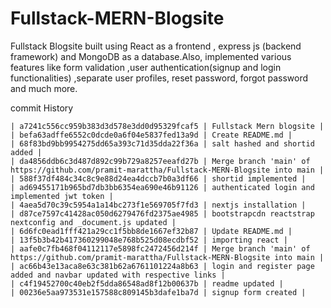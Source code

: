 # Fullstack-MERN-Blogsite
Fullstack Blogsite built using React as a frontend , express js (backend framework) and MongoDB as a database.Also, implemented various features like form validation ,user authentication(signup and login functionalities) ,separate user profiles, reset password, forgot password and much more. 

commit History 
```
| a7241c556cc959b383d3d578e3dd0d95329fcaf5 | Fullstack Mern blogsite |
| befa63adffe6552c0dcde0a6f04e5837fed13a9d | Create README.md |
| 68f83bd9bb9954275dd65a393c71d35dda22f36a | salt hashed and shortid added |
| da4856ddb6c3d487d892c99b729a8257eeafd27b | Merge branch 'main' of https://github.com/pramit-marattha/Fullstack-MERN-Blogsite into main |
| 588f37df484c34c8c9e88d24ea4dccb7b0a3df66 | shortid implemented |
| ad69455171b965bd7db3bb6354ea690e46b91126 | authenticated login and implemented jwt token |
| 4aea5d70c39c5954a1a14bc273f1e569705f7fd3 | nextjs installation |
| d87ce7597c41428ac050d6279476fd2375ae4985 | bootstrapcdn reactstrap nextconfig and _document.js updated |
| 6d6fc0ead1fff421a29cc1f5bb8de1667ef32b87 | Update README.md |
| 13f5b3b42b417360299048e768b525d08ecdbf52 | importing react |
| aafe0c7fb468f04112117e5898fc2472456d214f | Merge branch 'main' of https://github.com/pramit-marattha/Fullstack-MERN-Blogsite into main |
| ac66b43e13aca8e63c381b62a6761101224a8b63 | login and register page added and navbar updated with respective links |
| c4f19452700c40eb2f5dda86548ad8f12b00637b | readme updated |
| 00236e5aa973531e157588c809145b3dafe1ba7d | signup form created |
```
